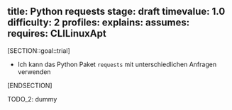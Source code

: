 title: Python requests
stage: draft
timevalue: 1.0
difficulty: 2
profiles:
explains:
assumes:
requires: CLILinuxApt
---
[SECTION::goal::trial]

- Ich kann das Python Paket `requests` mit unterschiedlichen Anfragen verwenden

[ENDSECTION]

TODO_2: dummy